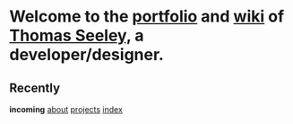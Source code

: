 
<h1>Welcome to the <a class="under" href="/site/projects"><span>portfolio</span></a> and <a class="under" href="/site/about"><span>wiki</span></a> of <a class="under" href="/site/tseeley"><span>Thomas Seeley,</span></a> a developer/designer.  </h1>






<h2 id="recently">Recently</h2>




<p>
    <b>incoming</b>
    <a href="/site/index">about</a>
    <a href="/site/tseeley">projects</a>
    <a href="/site/index">index</a>
</p>


